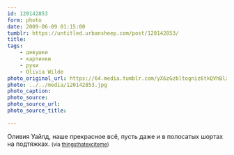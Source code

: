```yaml
---
id: 120142853
form: photo
date: 2009-06-09 01:15:00
tumblr: https://untitled.urbansheep.com/post/120142853/
title:
tags:
    - девушки
    - картинки
    - руки
    - Olivia Wilde
photo_original_url: https://64.media.tumblr.com/yX6zGzbltogniz6tkQVhBlz6o1_1280.jpg
photo: ../../media/120142853.jpg
photo_caption:
photo_source:
photo_source_url:
photo_source_title:

---
```


<p>Оливия Уайлд, наше прекрасное всё, пусть даже и в полосатых шортах на подтяжках. <small>(via <a href="http://thingsthatexciteme.tumblr.com/post/120139814/olivia-wilde">thingsthatexciteme</a>)</small></p>
